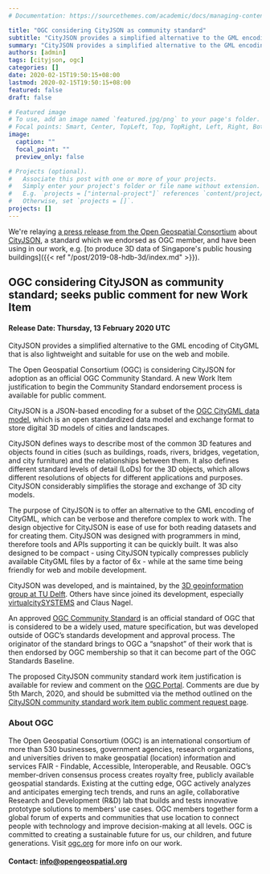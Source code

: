 ```yaml
---
# Documentation: https://sourcethemes.com/academic/docs/managing-content/

title: "OGC considering CityJSON as community standard"
subtitle: "CityJSON provides a simplified alternative to the GML encoding of CityGML that is also lightweight and suitable for use on the web and mobile"
summary: "CityJSON provides a simplified alternative to the GML encoding of CityGML that is also lightweight and suitable for use on the web and mobile"
authors: [admin]
tags: [cityjson, ogc]
categories: []
date: 2020-02-15T19:50:15+08:00
lastmod: 2020-02-15T19:50:15+08:00
featured: false
draft: false

# Featured image
# To use, add an image named `featured.jpg/png` to your page's folder.
# Focal points: Smart, Center, TopLeft, Top, TopRight, Left, Right, BottomLeft, Bottom, BottomRight.
image:
  caption: ""
  focal_point: ""
  preview_only: false

# Projects (optional).
#   Associate this post with one or more of your projects.
#   Simply enter your project's folder or file name without extension.
#   E.g. `projects = ["internal-project"]` references `content/project/deep-learning/index.md`.
#   Otherwise, set `projects = []`.
projects: []
---
```


We're relaying [a press release from the Open Geospatial Consortium](https://www.opengeospatial.org/pressroom/pressreleases/3152) about [CityJSON](https://cityjson.org), a standard which we endorsed as OGC member, and have been using in our work, e.g. [to produce 3D data of Singapore's public housing buildings]({{< ref "/post/2019-08-hdb-3d/index.md" >}}).

## OGC considering CityJSON as community standard; seeks public comment for new Work Item

#### Release Date: Thursday, 13 February 2020 UTC
CityJSON provides a simplified alternative to the GML encoding of CityGML that is also lightweight and suitable for use on the web and mobile.

The Open Geospatial Consortium (OGC) is considering CityJSON for adoption as an official OGC Community Standard. A new Work Item justification to begin the Community Standard endorsement process is available for public comment.

CityJSON is a JSON-based encoding for a subset of the [OGC CityGML data model](https://www.opengeospatial.org/standards/citygml), which is an open standardized data model and exchange format to store digital 3D models of cities and landscapes. 

CityJSON defines ways to describe most of the common 3D features and objects found in cities (such as buildings, roads, rivers, bridges, vegetation, and city furniture) and the relationships between them. It also defines different standard levels of detail (LoDs) for the 3D objects, which allows different resolutions of objects for different applications and purposes. CityJSON considerably simplifies the storage and exchange of 3D city models.

The purpose of CityJSON is to offer an alternative to the GML encoding of CityGML, which can be verbose and therefore complex to work with. The design objective for CityJSON is ease of use for both reading datasets and for creating them. CityJSON was designed with programmers in mind, therefore tools and APIs supporting it can be quickly built. It was also designed to be compact - using CityJSON typically compresses publicly available CityGML files by a factor of 6x - while at the same time being friendly for web and mobile development.

CityJSON was developed, and is maintained, by the [3D geoinformation group at TU Delft](https://3d.bk.tudelft.nl/). Others have since joined its development, especially [virtualcitySYSTEMS](https://www.virtualcitysystems.de/) and Claus Nagel.

An approved [OGC Community Standard](http://www.opengeospatial.org/blog/2543) is an official standard of OGC that is considered to be a widely used, mature specification, but was developed outside of OGC’s standards development and approval process. The originator of the standard brings to OGC a “snapshot” of their work that is then endorsed by OGC membership so that it can become part of the OGC Standards Baseline. 

The proposed CityJSON community standard work item justification is available for review and comment on the [OGC Portal](https://portal.opengeospatial.org/files/91843). Comments are due by 5th March, 2020, and should be submitted via the method outlined on the [CityJSON community standard work item public comment request page](https://www.opengeospatial.org/standards/requests/200).

### About OGC

The Open Geospatial Consortium (OGC) is an international consortium of more than 530 businesses, government agencies, research organizations, and universities driven to make geospatial (location) information and services FAIR - Findable, Accessible, Interoperable, and Reusable.
OGC’s member-driven consensus process creates royalty free, publicly available geospatial standards. Existing at the cutting edge, OGC actively analyzes and anticipates emerging tech trends, and runs an agile, collaborative Research and Development (R&D) lab that builds and tests innovative prototype solutions to members' use cases.
OGC members together form a global forum of experts and communities that use location to connect people with technology and improve decision-making at all levels. OGC is committed to creating a sustainable future for us, our children, and future generations.
Visit [ogc.org](http://ogc.org/) for more info on our work.

#### Contact: info@opengeospatial.org

